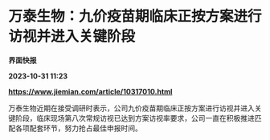 # 万泰生物：九价疫苗期临床正按方案进行访视并进入关键阶段
**界面快报**

**2023-10-31 11:23**

**https://www.jiemian.com/article/10317010.html**

万泰生物近期在接受调研时表示，公司九价疫苗期临床正按方案进行访视并进入关键阶段，临床现场第八次常规访视已达到方案访视率要求，公司一直在积极推进匹配各项配套环节，努力抢占最佳申报时间。
